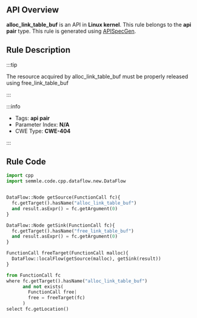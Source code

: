---
---


## API Overview
**alloc_link_table_buf** is an API in **Linux kernel**. This rule belongs to the **api pair** type. This rule is generated using [APISpecGen](../../tools/APISpecGen).
## Rule Description

:::tip

The resource acquired by alloc_link_table_buf must be properly released using free_link_table_buf

:::

:::info

- Tags: **api pair**
- Parameter Index: **N/A**
- CWE Type: **CWE-404**

:::

## Rule Code
```python
import cpp
import semmle.code.cpp.dataflow.new.DataFlow


DataFlow::Node getSource(FunctionCall fc){
  fc.getTarget().hasName("alloc_link_table_buf")
  and result.asExpr() = fc.getArgument(0)
}

DataFlow::Node getSink(FunctionCall fc){
  fc.getTarget().hasName("free_link_table_buf")
  and result.asExpr() = fc.getArgument(0)
}

FunctionCall freeTarget(FunctionCall malloc){
  DataFlow::localFlow(getSource(malloc), getSink(result))
}

from FunctionCall fc
where fc.getTarget().hasName("alloc_link_table_buf")
      and not exists(
        FunctionCall free| 
        free = freeTarget(fc)
      )
select fc.getLocation()

    
```